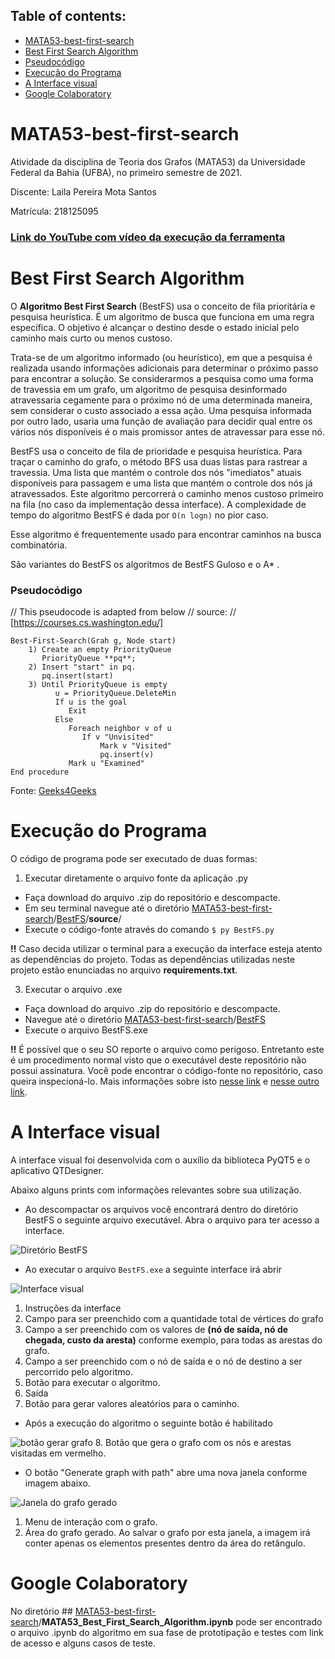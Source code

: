 ## Table of contents:
 - [MATA53-best-first-search](#mata53-best-first-search)
 - [Best First Search Algorithm](#best-first-search-algorithm)
 - [Pseudocódigo](#pseudoc%C3%B3digo)
 - [Execução do Programa](#execu%C3%A7%C3%A3o-do-programa)
 - [A Interface visual](#a-interface-visual)
 - [Google Colaboratory](#google-colaboratory)

# MATA53-best-first-search
Atividade da disciplina de Teoria dos Grafos (MATA53) da Universidade Federal da Bahia (UFBA), no primeiro semestre de 2021.

Discente: Laila Pereira Mota Santos

Matrícula: 218125095

### [**Link do YouTube com vídeo da execução da ferramenta**](https://www.youtube.com)

# Best First Search Algorithm

O **Algoritmo Best First Search** (BestFS) usa o conceito de fila prioritária e pesquisa heurística. É um algoritmo de busca que funciona em uma regra específica. O objetivo é alcançar o destino desde o estado inicial pelo caminho mais curto ou menos custoso.

Trata-se de um algoritmo informado (ou heurístico), em que a pesquisa é realizada usando informações adicionais para determinar o próximo passo para encontrar a solução. Se considerarmos a pesquisa como uma forma de travessia em um grafo, um algoritmo de pesquisa desinformado atravessaria cegamente para o próximo nó de uma determinada maneira, sem considerar o custo associado a essa ação. Uma pesquisa informada por outro lado, usaria uma função de avaliação para decidir qual entre os vários nós disponíveis é o mais promissor antes de atravessar para esse nó.

BestFS usa o conceito de fila de prioridade e pesquisa heurística. Para traçar o caminho do grafo, o método BFS usa duas listas para rastrear a travessia. Uma lista que mantém o controle dos nós "imediatos" atuais disponíveis para passagem e uma lista que mantém o controle dos nós já atravessados.
Este algoritmo percorrerá o caminho menos custoso primeiro na fila (no caso da implementação dessa interface). A complexidade de tempo do algoritmo BestFS é dada por `O(n logn)` no pior caso. 

Esse algoritmo é frequentemente usado para encontrar caminhos na busca combinatória. 

São variantes do BestFS os algoritmos de BestFS Guloso e o A* .

### Pseudocódigo
// This pseudocode is adapted from below 
// source:
// [https://courses.cs.washington.edu/]

    Best-First-Search(Grah g, Node start)
        1) Create an empty PriorityQueue
           PriorityQueue **pq**;
        2) Insert "start" in pq.
           pq.insert(start)
        3) Until PriorityQueue is empty
              u = PriorityQueue.DeleteMin
              If u is the goal
                 Exit
              Else
                 Foreach neighbor v of u
                    If v "Unvisited"
                        Mark v "Visited"                    
                        pq.insert(v)
                 Mark u "Examined"                    
    End procedure
Fonte: [Geeks4Geeks](https://www.geeksforgeeks.org/best-first-search-informed-search/)

# Execução do Programa
O código de programa pode ser executado de duas formas:
 1. Executar diretamente o arquivo fonte da aplicação .py
 - Faça download do arquivo .zip do repositório e descompacte.
 - Em seu terminal navegue até o diretório [MATA53-best-first-search](https://github.com/lailamt/MATA53-best-first-search)/[BestFS](https://github.com/lailamt/MATA53-best-first-search/tree/main/BestFS)/**source**/
 - Execute o código-fonte através do comando `$ py BestFS.py`
 
 **!!** Caso decida utilizar o terminal para a execução da interface esteja atento as dependências do projeto. Todas as dependências utilizadas neste projeto estão enunciadas no arquivo **requirements.txt**.

 3. Executar o arquivo .exe
- Faça download do arquivo .zip do repositório e descompacte.
- Navegue até o diretório [MATA53-best-first-search](https://github.com/lailamt/MATA53-best-first-search)/[BestFS](https://github.com/lailamt/MATA53-best-first-search/tree/main/BestFS)
- Execute o arquivo BestFS.exe

**!!** É possível que o seu SO reporte o arquivo como perigoso. Entretanto este é um procedimento normal visto que o executável deste repositório não possui assinatura. Você pode encontrar o código-fonte no repositório, caso queira inspecioná-lo. Mais informações sobre isto [nesse link](https://stackoverflow.com/questions/43777106/program-made-with-pyinstaller-now-seen-as-a-trojan-horse-by-avg) e [nesse outro link](https://www.defcon-lab.org/se-python-entao-virus/).

# A Interface visual
A interface visual foi desenvolvida com o auxílio da biblioteca PyQT5 e o aplicativo QTDesigner.

Abaixo alguns prints com informações relevantes sobre sua utilização.
- Ao descompactar os arquivos você encontrará dentro do diretório BestFS o seguinte arquivo executável. Abra o arquivo para ter acesso a interface.

![Diretório BestFS](https://i.ibb.co/Kq79sgs/arvore-dir.png)
- Ao executar o arquivo `BestFS.exe` a seguinte interface irá abrir

![Interface visual](https://i.ibb.co/mG7rX7g/application.png)
1. Instruções da interface
2. Campo para ser preenchido com a quantidade total de vértices do grafo
3. Campo a ser preenchido com os valores de **(nó de saída, nó de chegada, custo da aresta)** conforme exemplo, para todas as arestas do grafo.
4. Campo a ser preenchido com o nó de saída e o nó de destino a ser percorrido pelo algoritmo.
5. Botão para executar o algoritmo.
6. Saída
7. Botão para gerar valores aleatórios para o caminho.
- Após a execução do algoritmo o seguinte botão é habilitado

![botão gerar grafo](https://i.ibb.co/KzH62gP/application2.png)
8. Botão que gera o grafo com os nós e arestas visitadas em vermelho.
- O botão "Generate graph with path" abre uma nova janela conforme imagem abaixo.

![Janela do grafo gerado](https://i.ibb.co/7SxTJ0W/graph.png)
1. Menu de interação com o grafo.
2. Área do grafo gerado. Ao salvar o grafo por esta janela, a imagem irá conter apenas os elementos presentes dentro da área do retângulo. 

# Google Colaboratory
No diretório ## [MATA53-best-first-search](https://github.com/lailamt/MATA53-best-first-search)/**MATA53_Best_First_Search_Algorithm.ipynb** pode ser encontrado o arquivo .ipynb do algoritmo em sua fase de prototipação e testes com link de acesso e alguns casos de teste.
